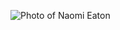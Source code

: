 ![Photo of Naomi Eaton](https://avatars1.githubusercontent.com/u/7141676?s=400&u=b6b21486dade0858a6c8c140b4738b07553d50e6&v=4/200/200)
